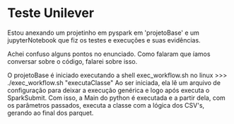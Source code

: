 # Teste Unilever

Estou anexando um projetinho em pyspark em 'projetoBase' e um jupyterNotebook que fiz os testes e execuções e suas evidências.

Achei confuso alguns pontos no enunciado. Como falaram que íamos conversar sobre o código, falarei sobre isso.

O projetoBase é iniciado executando a shell exec_workflow.sh no linux >>> ./exec_workflow.sh "executaClasse"
Ao ser iniciada, ela lê um arquivo de configuração para deixar a execução genérica e logo após executa o SparkSubmit.
Com isso, a Main do python é executada e a partir dela, com os parâmetros passados, executa a classe com a lógica dos CSV's, gerando ao final dos parquet.
